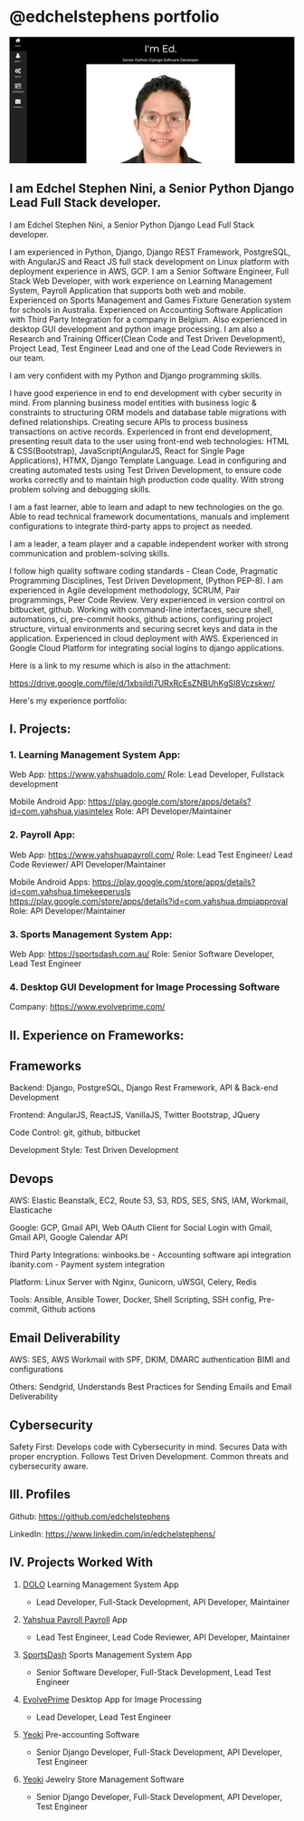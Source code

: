 # @edchelstephens portfolio

![Profile](./images/screenshot.png)

## I am Edchel Stephen Nini, a Senior Python Django Lead Full Stack developer.

I am Edchel Stephen Nini, a Senior Python Django Lead Full Stack developer.

I am experienced in Python, Django, Django REST Framework, PostgreSQL, with AngularJS and React JS full stack development on Linux platform with deployment experience in AWS, GCP. I am a Senior Software Engineer, Full Stack Web Developer, with work experience on Learning Management System, Payroll Application that supports both web and mobile. Experienced on Sports Management and Games Fixture Generation system for schools in Australia. Experienced on Accounting Software Application with Third Party Integration for a company in Belgium. Also experienced in desktop GUI development and python image processing. I am also a Research and Training Officer(Clean Code and Test Driven Development), Project Lead, Test Engineer Lead and one of the Lead Code Reviewers in our team.

I am very confident with my Python and Django programming skills.

I have good experience in end to end development with cyber security in mind. From planning business model entities with business logic & constraints to structuring ORM models and database table migrations with defined relationships. Creating secure APIs to process business transactions on active records. Experienced in front end development, presenting result data to the user using front-end web technologies: HTML & CSS(Bootstrap), JavaScript(AngularJS, React for Single Page Applications), HTMX, Django Template Language. Lead in configuring and creating automated tests using Test Driven Development, to ensure code works correctly and to maintain high production code quality. With strong problem solving and debugging skills.

I am a fast learner, able to learn and adapt to new technologies on the go. Able to read technical framework documentations, manuals and implement configurations to integrate third-party apps to project as needed.

I am a leader, a team player and a capable independent worker with strong communication and problem-solving skills.

I follow high quality software coding standards - Clean Code, Pragmatic Programming Disciplines, Test Driven Development, (Python PEP-8). I am experienced in Agile development methodology, SCRUM, Pair programmings, Peer Code Review. Very experienced in version control on bitbucket, github. Working with command-line interfaces, secure shell, automations, ci, pre-commit hooks, github actions, configuring project structure, virtual environments and securing secret keys and data in the application. Experienced in cloud deployment with AWS. Experienced in Google Cloud Platform for integrating social logins to django applications.


Here is a link to my resume which is also in the attachment:

https://drive.google.com/file/d/1xbsildi7URxRcEsZNBUhKgSI8Vczskwr/

Here's my experience portfolio:

## I. Projects:
### 1. Learning Management System App:
Web App:
https://www.yahshuadolo.com/
Role: Lead Developer,  Fullstack development

Mobile Android App:
https://play.google.com/store/apps/details?id=com.yahshua.yiasintelex
Role: API Developer/Maintainer

### 2. Payroll App:
Web App:
https://www.yahshuapayroll.com/
Role: Lead Test Engineer/ Lead Code Reviewer/ API Developer/Maintainer

Mobile Android Apps:
https://play.google.com/store/apps/details?id=com.yahshua.timekeeperusls
https://play.google.com/store/apps/details?id=com.yahshua.dmpiapproval
Role: API Developer/Maintainer

### 3. Sports Management System App:
Web App:
https://sportsdash.com.au/
Role: Senior Software Developer, Lead Test Engineer

### 4. Desktop GUI Development for Image Processing Software
Company:
https://www.evolveprime.com/


## II. Experience on Frameworks:

## Frameworks
Backend: Django, PostgreSQL, Django Rest Framework, API & Back-end Development

Frontend: AngularJS, ReactJS, VanillaJS, Twitter Bootstrap, JQuery

Code Control: git, github, bitbucket

Development Style: Test Driven Development

## Devops
AWS: Elastic Beanstalk, EC2, Route 53, S3, RDS, SES, SNS, IAM, Workmail, Elasticache

Google: GCP, Gmail API, Web OAuth Client for Social Login with Gmail, Gmail API, Google Calendar API

Third Party Integrations:
    winbooks.be - Accounting software api integration
    ibanity.com - Payment system integration


Platform: Linux Server with Nginx, Gunicorn, uWSGI, Celery, Redis

Tools: Ansible, Ansible Tower, Docker, Shell Scripting, SSH config, Pre-commit, Github actions

## Email Deliverability
AWS: SES, AWS Workmail with SPF, DKIM, DMARC authentication BIMI and configurations

Others: Sendgrid, Understands Best Practices for Sending Emails and Email Deliverability

## Cybersecurity
Safety First: Develops code with Cybersecurity in mind. Secures Data with proper encryption. Follows Test Driven Development. Common threats and cybersecurity aware.

## III. Profiles
Github:
https://github.com/edchelstephens

LinkedIn:
https://www.linkedin.com/in/edchelstephens/


## IV. Projects Worked With
1. [DOLO](https://yahshuadolo.com/) Learning Management System App
    - Lead Developer, Full-Stack Development, API Developer, Maintainer

2. [Yahshua Payroll Payroll](https://yahshuapayroll.com/) App
    - Lead Test Engineer, Lead Code Reviewer, API Developer, Maintainer


3. [SportsDash](https://sportsdash.com.au/) Sports Management System App
    - Senior Software Developer, Full-Stack Development, Lead Test Engineer

4. [EvolvePrime](https://www.evolveprime.com/) Desktop App for Image Processing
    - Lead Developer, Lead Test Engineer

5. [Yeoki](https://yeoki.be/) Pre-accounting Software
    - Senior Django Developer, Full-Stack Development, API Developer, Test Engineer

5. [Yeoki](https://gem-logic.com/) Jewelry Store Management Software
    - Senior Django Developer, Full-Stack Development, API Developer, Test Engineer
